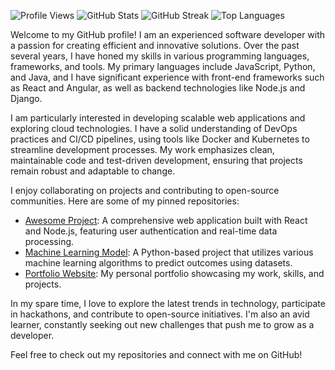 ![Profile Views](https://komarev.com/ghpvc/?username=hakoneinar296&style=flat)
![GitHub Stats](https://github-readme-stats.vercel.app/api?username=hakoneinar296&show_icons=true&theme=radical)
![GitHub Streak](https://github-readme-streak-stats.herokuapp.com/?user=hakoneinar296&theme=radical)
![Top Languages](https://github-readme-stats.vercel.app/api/top-langs/?username=hakoneinar296&layout=compact&theme=radical)

Welcome to my GitHub profile! I am an experienced software developer with a passion for creating efficient and innovative solutions. Over the past several years, I have honed my skills in various programming languages, frameworks, and tools. My primary languages include JavaScript, Python, and Java, and I have significant experience with front-end frameworks such as React and Angular, as well as backend technologies like Node.js and Django.

I am particularly interested in developing scalable web applications and exploring cloud technologies. I have a solid understanding of DevOps practices and CI/CD pipelines, using tools like Docker and Kubernetes to streamline development processes. My work emphasizes clean, maintainable code and test-driven development, ensuring that projects remain robust and adaptable to change.

I enjoy collaborating on projects and contributing to open-source communities. Here are some of my pinned repositories:

- [Awesome Project](https://github.com/hakoneinar296/awesome-project): A comprehensive web application built with React and Node.js, featuring user authentication and real-time data processing.
- [Machine Learning Model](https://github.com/hakoneinar296/machine-learning-model): A Python-based project that utilizes various machine learning algorithms to predict outcomes using datasets.
- [Portfolio Website](https://github.com/hakoneinar296/portfolio): My personal portfolio showcasing my work, skills, and projects.

In my spare time, I love to explore the latest trends in technology, participate in hackathons, and contribute to open-source initiatives. I'm also an avid learner, constantly seeking out new challenges that push me to grow as a developer.

Feel free to check out my repositories and connect with me on GitHub!
